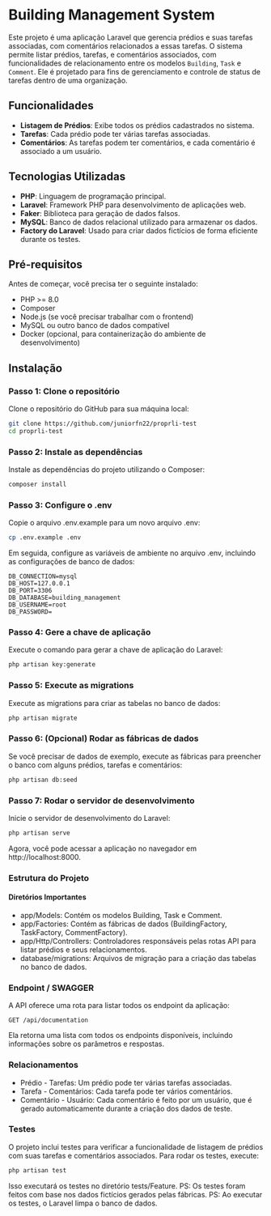 # Building Management System

Este projeto é uma aplicação Laravel que gerencia prédios e suas tarefas associadas, com comentários relacionados a
essas tarefas. O sistema permite listar prédios, tarefas, e comentários associados, com funcionalidades de
relacionamento entre os modelos `Building`, `Task` e `Comment`. Ele é projetado para fins de gerenciamento e controle de
status de tarefas dentro de uma organização.

## Funcionalidades

- **Listagem de Prédios**: Exibe todos os prédios cadastrados no sistema.
- **Tarefas**: Cada prédio pode ter várias tarefas associadas.
- **Comentários**: As tarefas podem ter comentários, e cada comentário é associado a um usuário.

## Tecnologias Utilizadas

- **PHP**: Linguagem de programação principal.
- **Laravel**: Framework PHP para desenvolvimento de aplicações web.
- **Faker**: Biblioteca para geração de dados falsos.
- **MySQL**: Banco de dados relacional utilizado para armazenar os dados.
- **Factory do Laravel**: Usado para criar dados fictícios de forma eficiente durante os testes.

## Pré-requisitos

Antes de começar, você precisa ter o seguinte instalado:

- PHP >= 8.0
- Composer
- Node.js (se você precisar trabalhar com o frontend)
- MySQL ou outro banco de dados compatível
- Docker (opcional, para containerização do ambiente de desenvolvimento)

## Instalação

### Passo 1: Clone o repositório

Clone o repositório do GitHub para sua máquina local:

```bash
git clone https://github.com/juniorfn22/proprli-test
cd proprli-test
```

### Passo 2: Instale as dependências

Instale as dependências do projeto utilizando o Composer:

```bash
composer install
```

### Passo 3: Configure o .env

Copie o arquivo .env.example para um novo arquivo .env:

```bash
cp .env.example .env
```

Em seguida, configure as variáveis de ambiente no arquivo .env, incluindo as configurações de banco de dados:

```
DB_CONNECTION=mysql
DB_HOST=127.0.0.1
DB_PORT=3306
DB_DATABASE=building_management
DB_USERNAME=root
DB_PASSWORD=
```

### Passo 4: Gere a chave de aplicação

Execute o comando para gerar a chave de aplicação do Laravel:

```bash
php artisan key:generate
```

### Passo 5: Execute as migrations

Execute as migrations para criar as tabelas no banco de dados:

```bash
php artisan migrate
```

### Passo 6: (Opcional) Rodar as fábricas de dados

Se você precisar de dados de exemplo, execute as fábricas para preencher o banco com alguns prédios, tarefas e
comentários:

```bash
php artisan db:seed
```

### Passo 7: Rodar o servidor de desenvolvimento

Inicie o servidor de desenvolvimento do Laravel:

```bash
php artisan serve
```

Agora, você pode acessar a aplicação no navegador em http://localhost:8000.

### Estrutura do Projeto
#### Diretórios Importantes

* app/Models: Contém os modelos Building, Task e Comment.
* app/Factories: Contém as fábricas de dados (BuildingFactory, TaskFactory, CommentFactory).
* app/Http/Controllers: Controladores responsáveis pelas rotas API para listar prédios e seus relacionamentos.
* database/migrations: Arquivos de migração para a criação das tabelas no banco de dados.

### Endpoint / SWAGGER

A API oferece uma rota para listar todos os endpoint da aplicação:

```http
GET /api/documentation
```
Ela retorna uma lista com todos os endpoints disponíveis, incluindo informações sobre os parâmetros e respostas.

### Relacionamentos

*   Prédio - Tarefas: Um prédio pode ter várias tarefas associadas.
* Tarefa - Comentários: Cada tarefa pode ter vários comentários.
* Comentário - Usuário: Cada comentário é feito por um usuário, que é gerado automaticamente durante a criação dos dados
de teste.

### Testes
O projeto inclui testes para verificar a funcionalidade de listagem de prédios com suas tarefas e comentários
associados. Para rodar os testes, execute:

```bash
php artisan test
```

Isso executará os testes no diretório tests/Feature.
PS: Os testes foram feitos com base nos dados fictícios gerados pelas fábricas.
PS: Ao executar os testes, o Laravel limpa o banco de dados.
